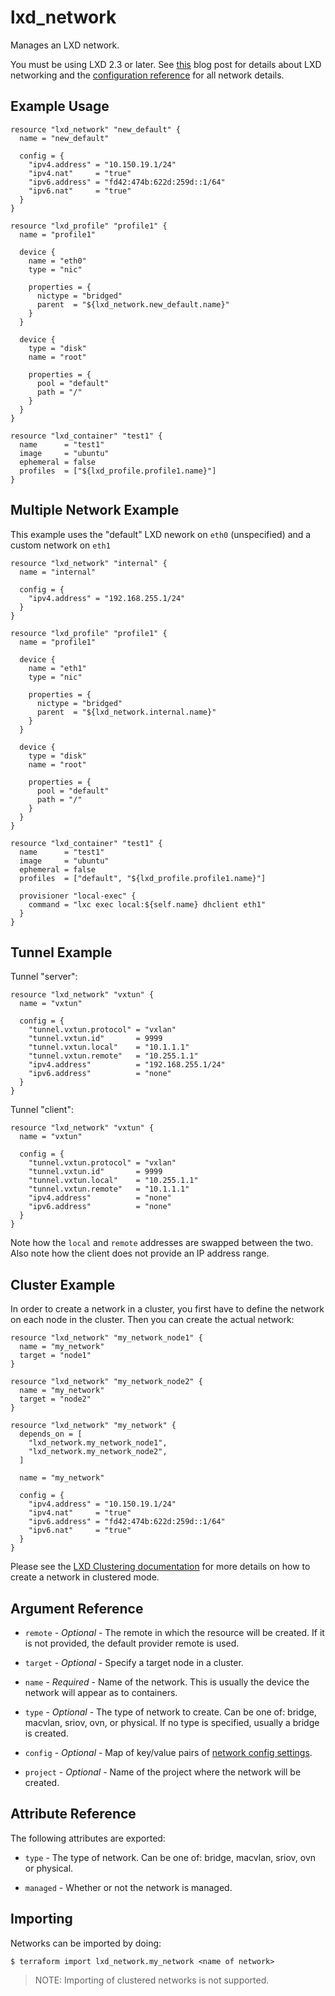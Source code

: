 # lxd_network

Manages an LXD network.

You must be using LXD 2.3 or later. See
[this](https://www.stgraber.org/2016/10/27/network-management-with-lxd-2-3/)
blog post for details about LXD networking and the
[configuration reference](https://documentation.ubuntu.com/lxd/en/latest/explanation/networks/)
for all network details.

## Example Usage

```hcl
resource "lxd_network" "new_default" {
  name = "new_default"

  config = {
    "ipv4.address" = "10.150.19.1/24"
    "ipv4.nat"     = "true"
    "ipv6.address" = "fd42:474b:622d:259d::1/64"
    "ipv6.nat"     = "true"
  }
}

resource "lxd_profile" "profile1" {
  name = "profile1"

  device {
    name = "eth0"
    type = "nic"

    properties = {
      nictype = "bridged"
      parent  = "${lxd_network.new_default.name}"
    }
  }

  device {
    type = "disk"
    name = "root"

    properties = {
      pool = "default"
      path = "/"
    }
  }
}

resource "lxd_container" "test1" {
  name      = "test1"
  image     = "ubuntu"
  ephemeral = false
  profiles  = ["${lxd_profile.profile1.name}"]
}
```

## Multiple Network Example

This example uses the "default" LXD nework on `eth0` (unspecified) and a
custom network on `eth1`

```hcl
resource "lxd_network" "internal" {
  name = "internal"

  config = {
    "ipv4.address" = "192.168.255.1/24"
  }
}

resource "lxd_profile" "profile1" {
  name = "profile1"

  device {
    name = "eth1"
    type = "nic"

    properties = {
      nictype = "bridged"
      parent  = "${lxd_network.internal.name}"
    }
  }

  device {
    type = "disk"
    name = "root"

    properties = {
      pool = "default"
      path = "/"
    }
  }
}

resource "lxd_container" "test1" {
  name      = "test1"
  image     = "ubuntu"
  ephemeral = false
  profiles  = ["default", "${lxd_profile.profile1.name}"]

  provisioner "local-exec" {
    command = "lxc exec local:${self.name} dhclient eth1"
  }
}
```

## Tunnel Example

Tunnel "server":

```hcl
resource "lxd_network" "vxtun" {
  name = "vxtun"

  config = {
    "tunnel.vxtun.protocol" = "vxlan"
    "tunnel.vxtun.id"       = 9999
    "tunnel.vxtun.local"    = "10.1.1.1"
    "tunnel.vxtun.remote"   = "10.255.1.1"
    "ipv4.address"          = "192.168.255.1/24"
    "ipv6.address"          = "none"
  }
}
```

Tunnel "client":

```hcl
resource "lxd_network" "vxtun" {
  name = "vxtun"

  config = {
    "tunnel.vxtun.protocol" = "vxlan"
    "tunnel.vxtun.id"       = 9999
    "tunnel.vxtun.local"    = "10.255.1.1"
    "tunnel.vxtun.remote"   = "10.1.1.1"
    "ipv4.address"          = "none"
    "ipv6.address"          = "none"
  }
}
```

Note how the `local` and `remote` addresses are swapped between the two.
Also note how the client does not provide an IP address range.

## Cluster Example

In order to create a network in a cluster, you first have to
define the network on each node in the cluster. Then you can create
the actual network:

```hcl
resource "lxd_network" "my_network_node1" {
  name = "my_network"
  target = "node1"
}

resource "lxd_network" "my_network_node2" {
  name = "my_network"
  target = "node2"
}

resource "lxd_network" "my_network" {
  depends_on = [
    "lxd_network.my_network_node1",
    "lxd_network.my_network_node2",
  ]

  name = "my_network"

  config = {
    "ipv4.address" = "10.150.19.1/24"
    "ipv4.nat"     = "true"
    "ipv6.address" = "fd42:474b:622d:259d::1/64"
    "ipv6.nat"     = "true"
  }
}
```

Please see the [LXD Clustering documentation](https://lxd.readthedocs.io/en/latest/clustering/)
for more details on how to create a network in clustered mode.


## Argument Reference

* `remote` - *Optional* - The remote in which the resource will be created. If
	it is not provided, the default provider remote is used.

* `target` - *Optional* - Specify a target node in a cluster.

* `name` - *Required* - Name of the network. This is usually the device the
	network will appear as to containers.

* `type` - *Optional* - The type of network to create. Can be one of: bridge,
  macvlan, sriov, ovn, or physical. If no type is specified, usually a bridge
  is created.

* `config` - *Optional* - Map of key/value pairs of
	[network config settings](https://documentation.ubuntu.com/lxd/en/latest/networks/).

* `project` - *Optional* - Name of the project where the network will be created.

## Attribute Reference

The following attributes are exported:

* `type` - The type of network. Can be one of: bridge, macvlan, sriov, ovn or
  physical.

* `managed` - Whether or not the network is managed.

## Importing

Networks can be imported by doing:

```shell
$ terraform import lxd_network.my_network <name of network>
```

> NOTE: Importing of clustered networks is not supported.

